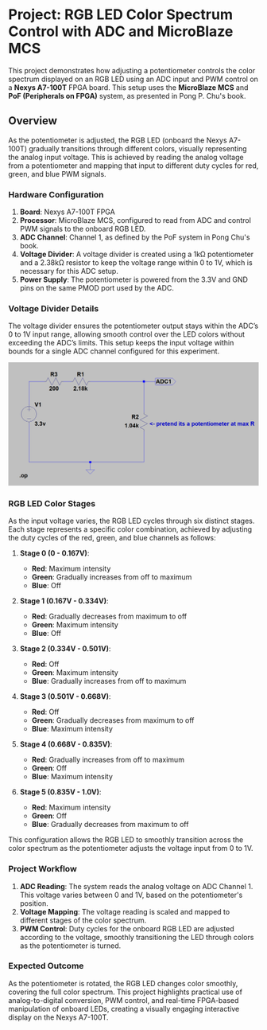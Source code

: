 # Project: RGB LED Color Spectrum Control with ADC and MicroBlaze MCS

This project demonstrates how adjusting a potentiometer controls the color spectrum displayed on an RGB LED using an ADC input and PWM control on a **Nexys A7-100T** FPGA board. This setup uses the **MicroBlaze MCS** and **PoF (Peripherals on FPGA)** system, as presented in Pong P. Chu's book.

## Overview

As the potentiometer is adjusted, the RGB LED (onboard the Nexys A7-100T) gradually transitions through different colors, visually representing the analog input voltage. This is achieved by reading the analog voltage from a potentiometer and mapping that input to different duty cycles for red, green, and blue PWM signals.

### Hardware Configuration

1. **Board**: Nexys A7-100T FPGA
2. **Processor**: MicroBlaze MCS, configured to read from ADC and control PWM signals to the onboard RGB LED.
3. **ADC Channel**: Channel 1, as defined by the PoF system in Pong Chu's book.
4. **Voltage Divider**: A voltage divider is created using a 1kΩ potentiometer and a 2.38kΩ resistor to keep the voltage range within 0 to 1V, which is necessary for this ADC setup.
5. **Power Supply**: The potentiometer is powered from the 3.3V and GND pins on the same PMOD port used by the ADC.

### Voltage Divider Details

The voltage divider ensures the potentiometer output stays within the ADC’s 0 to 1V input range, allowing smooth control over the LED colors without exceeding the ADC’s limits. This setup keeps the input voltage within bounds for a single ADC channel configured for this experiment.

![Voltage Divider Setup](Photos/divider.png)

### RGB LED Color Stages

As the input voltage varies, the RGB LED cycles through six distinct stages. Each stage represents a specific color combination, achieved by adjusting the duty cycles of the red, green, and blue channels as follows:

1. **Stage 0 (0 - 0.167V)**:
   - **Red**: Maximum intensity
   - **Green**: Gradually increases from off to maximum
   - **Blue**: Off

2. **Stage 1 (0.167V - 0.334V)**:
   - **Red**: Gradually decreases from maximum to off
   - **Green**: Maximum intensity
   - **Blue**: Off

3. **Stage 2 (0.334V - 0.501V)**:
   - **Red**: Off
   - **Green**: Maximum intensity
   - **Blue**: Gradually increases from off to maximum

4. **Stage 3 (0.501V - 0.668V)**:
   - **Red**: Off
   - **Green**: Gradually decreases from maximum to off
   - **Blue**: Maximum intensity

5. **Stage 4 (0.668V - 0.835V)**:
   - **Red**: Gradually increases from off to maximum
   - **Green**: Off
   - **Blue**: Maximum intensity

6. **Stage 5 (0.835V - 1.0V)**:
   - **Red**: Maximum intensity
   - **Green**: Off
   - **Blue**: Gradually decreases from maximum to off

This configuration allows the RGB LED to smoothly transition across the color spectrum as the potentiometer adjusts the voltage input from 0 to 1V.

### Project Workflow

1. **ADC Reading**: The system reads the analog voltage on ADC Channel 1. This voltage varies between 0 and 1V, based on the potentiometer's position.
2. **Voltage Mapping**: The voltage reading is scaled and mapped to different stages of the color spectrum.
3. **PWM Control**: Duty cycles for the onboard RGB LED are adjusted according to the voltage, smoothly transitioning the LED through colors as the potentiometer is turned.

### Expected Outcome

As the potentiometer is rotated, the RGB LED changes color smoothly, covering the full color spectrum. This project highlights practical use of analog-to-digital conversion, PWM control, and real-time FPGA-based manipulation of onboard LEDs, creating a visually engaging interactive display on the Nexys A7-100T.
